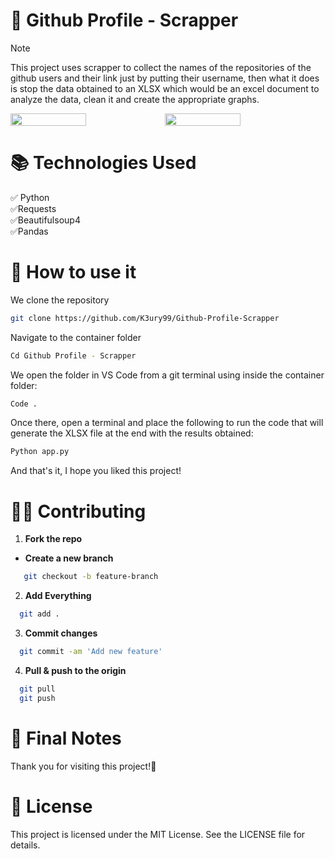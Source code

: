 # 🚀 Github Profile - Scrapper
>[!NOTE]
>This project uses scrapper to collect the names of the repositories of the github users and their link just by putting their username, then what it does is stop the data obtained to an XLSX which would be an excel document to analyze the data, clean it and create the appropriate graphs.

<div style="display: flex;">
  <img src="https://github.com/user-attachments/assets/fc05b356-6681-49c2-b4c6-91fe817cd4a1" width="49%"></img>   
  <img src="https://github.com/user-attachments/assets/141755ae-8f85-42f7-b569-60ea010512f8" width="49%"></img> 
</div>

# 📚 Technologies Used
✅ Python  
✅Requests  
✅Beautifulsoup4  
✅Pandas  

# 🌋 How to use it
We clone the repository
```bash
git clone https://github.com/K3ury99/Github-Profile-Scrapper
```
Navigate to the container folder
```bash
Cd Github Profile - Scrapper
```
We open the folder in VS Code from a git terminal using inside the container folder:
```bash
Code .
```
Once there, open a terminal and place the following to run the code that will generate the XLSX file at the end with the results obtained:
```bash
Python app.py
```
And that's it, I hope you liked this project!


# 🐱‍👤 Contributing
1. **Fork the repo**
- **Create a new branch**
   
```bash
   git checkout -b feature-branch
```
2. **Add Everything**
```bash
  git add .
```
3. **Commit changes**
```bash
  git commit -am 'Add new feature'
```
4. **Pull & push to the origin**
```bash
  git pull
  git push
```

# 🌠 Final Notes
Thank you for visiting this project!🌌

# 📔 License
This project is licensed under the MIT License. See the LICENSE file for details.
